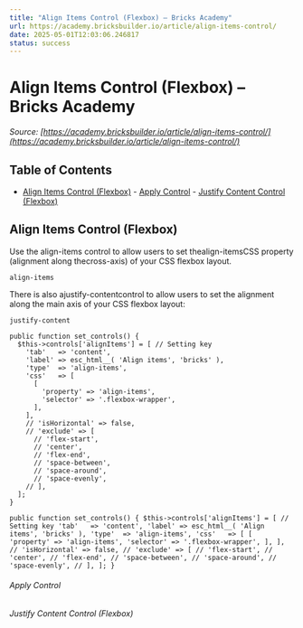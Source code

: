```yaml
---
title: "Align Items Control (Flexbox) – Bricks Academy"
url: https://academy.bricksbuilder.io/article/align-items-control/
date: 2025-05-01T12:03:06.246817
status: success
---
```


# Align Items Control (Flexbox) – Bricks Academy

*Source: [https://academy.bricksbuilder.io/article/align-items-control/](https://academy.bricksbuilder.io/article/align-items-control/)*

## Table of Contents

- [Align Items Control (Flexbox)](#align-items-control-flexbox)
        - [Apply Control](#apply-control)
        - [Justify Content Control (Flexbox)](#justify-content-control-flexbox)

## Align Items Control (Flexbox)

Use the align-items control to allow users to set thealign-itemsCSS property (alignment along thecross-axis) of your CSS flexbox layout.

`align-items`

There is also ajustify-contentcontrol to allow users to set the alignment along the main axis of your CSS flexbox layout:

`justify-content`

```
public function set_controls() {
  $this->controls['alignItems'] = [ // Setting key
    'tab'   => 'content',
    'label' => esc_html__( 'Align items', 'bricks' ),
    'type'  => 'align-items',
    'css'   => [
      [
        'property' => 'align-items',
        'selector' => '.flexbox-wrapper',
      ],
    ],
    // 'isHorizontal' => false,
    // 'exclude' => [
      // 'flex-start',
      // 'center',
      // 'flex-end',
      // 'space-between',
      // 'space-around',
      // 'space-evenly',
    // ],
  ];
}
```

`public function set_controls() {
  $this->controls['alignItems'] = [ // Setting key
    'tab'   => 'content',
    'label' => esc_html__( 'Align items', 'bricks' ),
    'type'  => 'align-items',
    'css'   => [
      [
        'property' => 'align-items',
        'selector' => '.flexbox-wrapper',
      ],
    ],
    // 'isHorizontal' => false,
    // 'exclude' => [
      // 'flex-start',
      // 'center',
      // 'flex-end',
      // 'space-between',
      // 'space-around',
      // 'space-evenly',
    // ],
  ];
}`

###### Apply Control

###### Justify Content Control (Flexbox)

